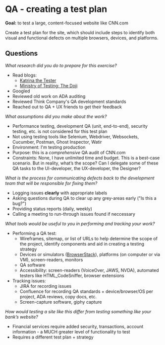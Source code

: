 # QA - creating a test plan

**Goal:** to test a large, content-focused website like CNN.com 

Create a test plan for the site, which should include steps to identify both visual and functional defects on multiple browsers, devices, and platforms. 


## Questions

*What research did you do to prepare for this exercise?*
*  Read blogs:
   * [Katrina the Tester](http://katrinatester.blogspot.com/)
   * [Ministry of Testing: The Doji](https://www.ministryoftesting.com/dojo)
* Googled 
* Reviewed old work on ADA auditing
* Reviewed Think Company's QA development standards
* Reached out to QA + UX friends to get their feedback 

*What assumptions did you make about the work?*
* Performance testing, development QA (unit, end-to-end), security testing, etc. is not considered for this test plan
* Not using testing tools like Selenium, Webdriver, Websockets, Cucumber, Postman, Ghost Inspector, Watir
* Environment: I'm testing production
* Purpose: this is a *comprehensive* QA audit of CNN.com
* Constraints: None, I have unlimited time and budget. This is a best-case scenario. But in reality, what’s the scope? Can I delegate some of these QA tasks to the UI-developer, the UX-developer, the Designer?

*What is the process for communicating defects back to the development team that will be responsible for fixing them?*
* Logging issues **clearly** with appropriate labels
* Asking questions during QA to clear up any grey-areas early ("Is this a bug?")  
* Providing status reports (daily, weekly)
* Calling a meeting to run-through issues found if neccessary

*What tools would be useful to you in performing and tracking your work?*
* Performing a QA test:
  * Wireframes, sitemap, or list of URLs to help determine the scope of the project, identify components and aid in creating a testing strategy
  * Devices or simulators ([BrowserStack](https://www.browserstack.com/)), platforms (on computer or via VM), screen-readers, monitors
  * QA software
  * Accessibility: screen-readers (VoiceOver, JAWS, NVDA), automated testers like HTML_CodeSniffer, browser extensions
* Tracking issues: 
  * JIRA for recording issues
  * Confluence for recording QA standards + device/browser/OS per project, ADA reviews, copy docs, etc.
  * Screen-capture software, giphy capture

*How would testing a site like this differ from testing something like your bank’s website?*
* Financial services require added security, transactions, account information - a MUCH greater level of functionality to test
* Requires a different test plan + strategy
